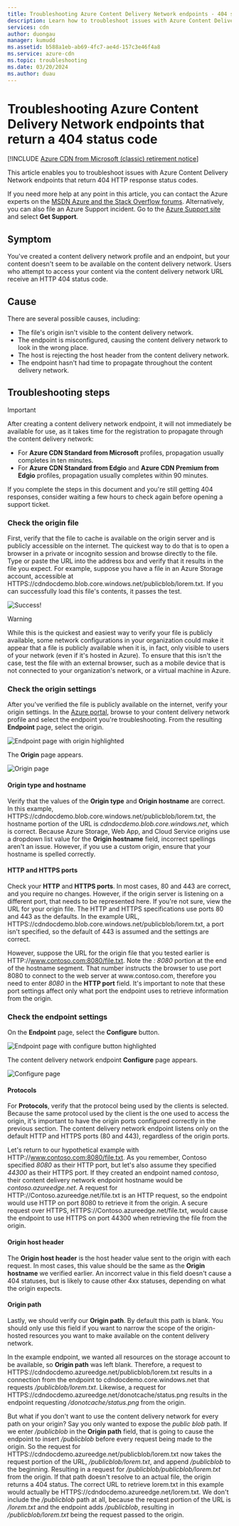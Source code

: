 ```yaml
---
title: Troubleshooting Azure Content Delivery Network endpoints - 404 status code
description: Learn how to troubleshoot issues with Azure Content Delivery Network endpoints that return 404 HTTP response status codes.
services: cdn
author: duongau
manager: kumudd
ms.assetid: b588a1eb-ab69-4fc7-ae4d-157c3e46f4a8
ms.service: azure-cdn
ms.topic: troubleshooting
ms.date: 03/20/2024
ms.author: duau
---
```


# Troubleshooting Azure Content Delivery Network endpoints that return a 404 status code

[!INCLUDE [Azure CDN from Microsoft (classic) retirement notice](../../includes/cdn-classic-retirement.md)]

This article enables you to troubleshoot issues with Azure Content Delivery Network endpoints that return 404 HTTP response status codes.

If you need more help at any point in this article, you can contact the Azure experts on the [MSDN Azure and the Stack Overflow forums](https://azure.microsoft.com/support/forums/). Alternatively, you can also file an Azure Support incident. Go to the [Azure Support site](https://azure.microsoft.com/support/options/) and select **Get Support**.

## Symptom

You've created a content delivery network profile and an endpoint, but your content doesn't seem to be available on the content delivery network. Users who attempt to access your content via the content delivery network URL receive an HTTP 404 status code.

## Cause

There are several possible causes, including:

- The file's origin isn't visible to the content delivery network.
- The endpoint is misconfigured, causing the content delivery network to look in the wrong place.
- The host is rejecting the host header from the content delivery network.
- The endpoint hasn't had time to propagate throughout the content delivery network.

## Troubleshooting steps

> [!IMPORTANT]
> After creating a content delivery network endpoint, it will not immediately be available for use, as it takes time for the registration to propagate through the content delivery network:
> - For **Azure CDN Standard from Microsoft** profiles, propagation usually completes in ten minutes.
> - For **Azure CDN Standard from Edgio** and **Azure CDN Premium from Edgio** profiles, propagation usually completes within 90 minutes.
>
> If you complete the steps in this document and you're still getting 404 responses, consider waiting a few hours to check again before opening a support ticket.

### Check the origin file

First, verify that the file to cache is available on the origin server and is publicly accessible on the internet. The quickest way to do that is to open a browser in a private or incognito session and browse directly to the file. Type or paste the URL into the address box and verify that it results in the file you expect. For example, suppose you have a file in an Azure Storage account, accessible at HTTPS:\//cdndocdemo.blob.core.windows.net/publicblob/lorem.txt. If you can successfully load this file's contents, it passes the test.

![Success!](./media/cdn-troubleshoot-endpoint/cdn-origin-file.png)

> [!WARNING]
> While this is the quickest and easiest way to verify your file is publicly available, some network configurations in your organization could make it appear that a file is publicly available when it is, in fact, only visible to users of your network (even if it's hosted in Azure). To ensure that this isn't the case, test the file with an external browser, such as a mobile device that is not connected to your organization's network, or a virtual machine in Azure.
>

### Check the origin settings

After you've verified the file is publicly available on the internet, verify your origin settings. In the [Azure portal](https://portal.azure.com), browse to your content delivery network profile and select the endpoint you're troubleshooting. From the resulting **Endpoint** page, select the origin.

![Endpoint page with origin highlighted](./media/cdn-troubleshoot-endpoint/cdn-endpoint.png)

The **Origin** page appears.

![Origin page](./media/cdn-troubleshoot-endpoint/cdn-origin-settings.png)

#### Origin type and hostname

Verify that the values of the **Origin type** and **Origin hostname** are correct. In this example, HTTPS:\//cdndocdemo.blob.core.windows.net/publicblob/lorem.txt, the hostname portion of the URL is *cdndocdemo.blob.core.windows.net*, which is correct. Because Azure Storage, Web App, and Cloud Service origins use a dropdown list value for the **Origin hostname** field, incorrect spellings aren't an issue. However, if you use a custom origin, ensure that your hostname is spelled correctly.

#### HTTP and HTTPS ports

Check your **HTTP** and **HTTPS ports**. In most cases, 80 and 443 are correct, and you require no changes. However, if the origin server is listening on a different port, that needs to be represented here. If you're not sure, view the URL for your origin file. The HTTP and HTTPS specifications use ports 80 and 443 as the defaults. In the example URL, HTTPS:\//cdndocdemo.blob.core.windows.net/publicblob/lorem.txt, a port isn't specified, so the default of 443 is assumed and the settings are correct.

However, suppose the URL for the origin file that you tested earlier is HTTP:\//www.contoso.com:8080/file.txt. Note the *: 8080* portion at the end of the hostname segment. That number instructs the browser to use port 8080 to connect to the web server at www\.contoso.com, therefore you need to enter *8080* in the **HTTP port** field. It's important to note that these port settings affect only what port the endpoint uses to retrieve information from the origin.

### Check the endpoint settings

On the **Endpoint** page, select the **Configure** button.

![Endpoint page with configure button highlighted](./media/cdn-troubleshoot-endpoint/cdn-endpoint-configure-button.png)

The content delivery network endpoint **Configure** page appears.

![Configure page](./media/cdn-troubleshoot-endpoint/cdn-configure.png)

#### Protocols

For **Protocols**, verify that the protocol being used by the clients is selected. Because the same protocol used by the client is the one used to access the origin, it's important to have the origin ports configured correctly in the previous section. The content delivery network endpoint listens only on the default HTTP and HTTPS ports (80 and 443), regardless of the origin ports.

Let's return to our hypothetical example with HTTP:\//www.contoso.com:8080/file.txt. As you remember, Contoso specified *8080* as their HTTP port, but let's also assume they specified *44300* as their HTTPS port. If they created an endpoint named *contoso*, their content delivery network endpoint hostname would be *contoso.azureedge.net*. A request for HTTP:\//Contoso.azureedge.net/file.txt is an HTTP request, so the endpoint would use HTTP on port 8080 to retrieve it from the origin. A secure request over HTTPS, HTTPS:\//Contoso.azureedge.net/file.txt, would cause the endpoint to use HTTPS on port 44300 when retrieving the file from the origin.

#### Origin host header

The **Origin host header** is the host header value sent to the origin with each request. In most cases, this value should be the same as the **Origin hostname** we verified earlier. An incorrect value in this field doesn't cause a 404 statuses, but is likely to cause other 4xx statuses, depending on what the origin expects.

#### Origin path

Lastly, we should verify our **Origin path**. By default this path is blank. You should only use this field if you want to narrow the scope of the origin-hosted resources you want to make available on the content delivery network.

In the example endpoint, we wanted all resources on the storage account to be available, so **Origin path** was left blank. Therefore, a request to HTTPS:\//cdndocdemo.azureedge.net/publicblob/lorem.txt results in a connection from the endpoint to cdndocdemo.core.windows.net that requests */publicblob/lorem.txt*. Likewise, a request for HTTPS:\//cdndocdemo.azureedge.net/donotcache/status.png results in the endpoint requesting */donotcache/status.png* from the origin.

But what if you don't want to use the content delivery network for every path on your origin? Say you only wanted to expose the *public blob* path. If we enter */publicblob* in the **Origin path** field, that is going to cause the endpoint to insert */publicblob* before every request being made to the origin. So the request for HTTPS:\//cdndocdemo.azureedge.net/publicblob/lorem.txt now takes the request portion of the URL, */publicblob/lorem.txt*, and append */publicblob* to the beginning. Resulting in a request for */publicblob/publicblob/lorem.txt* from the origin. If that path doesn't resolve to an actual file, the origin returns a 404 status. The correct URL to retrieve lorem.txt in this example would actually be HTTPS:\//cdndocdemo.azureedge.net/lorem.txt. We don't include the */publicblob* path at all, because the request portion of the URL is */lorem.txt* and the endpoint adds */publicblob*, resulting in */publicblob/lorem.txt* being the request passed to the origin.
